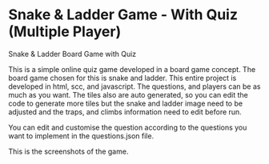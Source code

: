 # Snake & Ladder Game - With Quiz (Multiple Player)
Snake &amp; Ladder Board Game with Quiz

This is a simple online quiz game developed in a board game concept. The board game chosen for this is snake and ladder. This entire project is developed in html, scc, and javascript. The questions, and players can be as much as you want. The tiles also are auto generated, so you can edit the code to generate more tiles but the snake and ladder image need to be adjusted and the traps, and climbs information need to edit before run.

You can edit and customise the question according to the questions you want to implement in the questions.json file.

This is the screenshots of the game.


